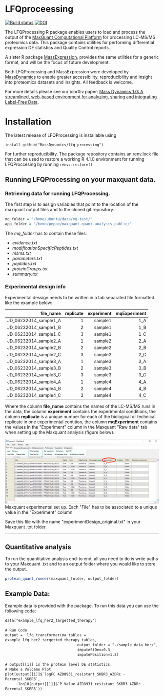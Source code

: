 # LFQproceessing

[![Build status](https://badge.buildkite.com/3343c73db54f20ed37c7f7723e9a9e97861d0e65a1f1902e96.svg)](https://buildkite.com/mass-dynamics/step-maxquant-quant-analysis)
[![DOI](https://zenodo.org/badge/341805035.svg)](https://zenodo.org/badge/latestdoi/341805035)

The LFQProcessing R package enables users to load and process the output of the [MaxQuant Computational Platform](https://www.maxquant.org/) for processing LC-MS/MS proteomics data. This package contains utilities for performing differential expression DE statistics and Quality Control reports. 

A sister R package [MassExpression](www.massdynamics.com), provides the same utilities for a generic format, and will be the focus of future development.

Both LFQProcessing and MassExpression were developed by [MassDynamics](www.massdynamics.com) to enable greater accessibility, reproducibility and insight into proteomics datasets and insights. All feedback is welcome. 

For more details please see our biorXiv paper: [Mass Dynamics 1.0: A streamlined, web-based environment for analyzing, sharing and integrating Label-Free Data](https://doi.org/10.1101/2021.03.03.433806).

# Installation

The latest release of LFQProcessing is installable using 

```{r}
install_github("MassDynamics/lfq_processing")
```

For further reproducibility. The package repository contains an renv.lock file that
can be used to restore a working R 4.1.0 environment for running LFQProccesing by running
`renv::restore()`


## Running LFQProcessing on your maxquant data.

### Retrieving data for running LFQProcessing.

The first step is to assign variables that point to the location of the maxquant output files and to the cloned git repository.

```r
mq_folder = "/home/ubuntu/data/mq-test/"
app_folder = "/home/peppe/maxquant-quant-analysis-public/"
```

The _mq_folder_ has to contain these files:

- _evidence.txt_
- _modificationSpecificPeptides.txt_
- _msms.txt_
- _parameters.txt_
- _peptides.txt_
- _proteinGroups.txt_
- _summary.txt_


### Experimental design info

Experimental dessign needs to be written in a tab separated file formatted like the example below:

| file_name | replicate | experiment | mqExperiment |
|------:|------:|------:|------:|
JD_06232014_sample1_A|1|sample1|1_A
JD_06232014_sample1_B|2|sample1|1_B
JD_06232014_sample1_C|3|sample1|1_C
JD_06232014_sample2_A|1|sample2|2_A
JD_06232014_sample2_B|2|sample2|2_B
JD_06232014_sample2_C|3|sample2|2_C
JD_06232014_sample3_A|1|sample3|3_A
JD_06232014_sample3_B|2|sample3|3_B
JD_06232014_sample3_C|3|sample3|3_C
JD_06232014_sample4_A|1|sample4|4_A
JD_06232014_sample4_B|2|sample4|4_B
JD_06232014_sample4_C|3|sample4|4_C

Where the column __file_name__ contains the names of the LC-MS/MS runs in the data, the column __experiment__ contains the experimental conditions, the column __replicate__ is a unique number for each of the biological or technical replicate in one experimental contition, the column __mqExperiment__ contains the values in the "Experiment" column in the Maxquant "Raw data" tab when setting up the Maxquant analysis (figure below).


![Maxquant experimental set up. Each "File" has to be associated to a unique value in the "Experiment" column](docs/MQ_Example_setup.png)
Maxquant experimental set up. Each "File" has to be associated to a unique value in the "Experiment" column

Save this file with the name "experimentDesign_original.txt" in your Maxquant .txt folder.

--- 

## Quantitative analysis

To run the quantitative analysis end-to end, all you need to do is write paths to your Maxquant .txt 
and to an output folder where you would like to store the output. 

```r
protein_quant_runner(maxquant_folder, output_folder)
```

## Example Data:

Example data is provided with the package. To run this data you can use the following code:

```{r}
data("example_lfq_her2_targetted_therapy")

# Run Code
output =  lfq_transformer(ma_tables = example_lfq_her2_targetted_therapy_tables,
                                 output_folder = "./sample_data_her/",
                                 imputeStDev=0.3,
                                 imputePosition=1.8)

# output[[1]] is the protein level DE statistics. 
# Make a Volcano Plot
plot(output[[1]]$`logFC AZD8931_resistant_SKBR3_AZDRc - Parental_SKBR3`, 
     -log10(output[[1]]$`P.Value AZD8931_resistant_SKBR3_AZDRc - Parental_SKBR3`))
```


